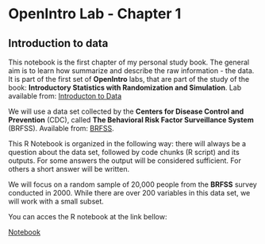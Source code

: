 OpenIntro Lab - Chapter 1
=========================

## Introduction to data ##

This notebook is the first chapter of my personal study book. The general aim is to learn how summarize and describe the raw information - the data. It is part of the first set of **OpenIntro** labs, that are part of the study of the book: **Introductory Statistics with Randomization and Simulation**. Lab available from: [Introducton to Data](https://htmlpreview.github.io/?https://github.com/andrewpbray/oiLabs-base-R/blob/master/intro_to_data/intro_to_data.html)

We will use a data set collected by the **Centers for Disease Control and Prevention** (CDC), called **The Behavioral Risk Factor Surveillance System** (BRFSS). Available from: [BRFSS](http://www.cdc.gov/brfss).

This R Notebook is organized in the following way: there will always be a question about the data set, followed by code chunks (R script) and its outputs. For some answers the output will be considered sufficient. For others a short answer will be written.

We will focus on a random sample of 20,000 people from the **BRFSS** survey conducted in 2000. While there are over 200 variables in this data set, we will work with a small subset. 

You can acces the R notebook at the link bellow:

[Notebook](https://beta.rstudioconnect.com/content/10951)
